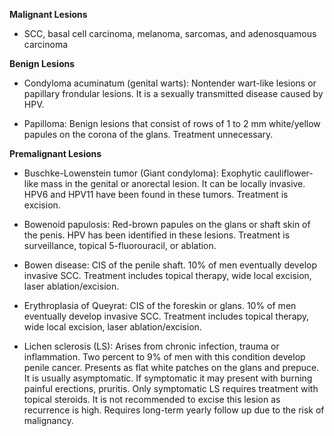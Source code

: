 **Malignant Lesions**

- SCC, basal cell carcinoma, melanoma, sarcomas, and adenosquamous carcinoma

**Benign Lesions**

- Condyloma acuminatum (genital warts): Nontender wart-like lesions or papillary frondular lesions. It is a sexually transmitted disease caused by HPV.

- Papilloma: Benign lesions that consist of rows of 1 to 2 mm white/yellow papules on the corona of the glans. Treatment unnecessary.

**Premalignant Lesions**

- Buschke-Lowenstein tumor (Giant condyloma): Exophytic cauliflower-like mass in the genital or anorectal lesion. It can be locally invasive. HPV6 and HPV11 have been found in these tumors. Treatment is excision.

- Bowenoid papulosis: Red-brown papules on the glans or shaft skin of the penis. HPV has been identified in these lesions. Treatment is surveillance, topical 5-fluorouracil, or ablation.

- Bowen disease: CIS of the penile shaft. 10% of men eventually develop invasive SCC. Treatment includes topical therapy, wide local excision, laser ablation/excision.

- Erythroplasia of Queyrat: CIS of the foreskin or glans. 10% of men eventually develop invasive SCC. Treatment includes topical therapy, wide local excision, laser ablation/excision.

- Lichen sclerosis (LS): Arises from chronic infection, trauma or inflammation. Two percent to 9% of men with this condition develop penile cancer. Presents as flat white patches on the glans and prepuce. It is usually asymptomatic. If symptomatic it may present with burning painful erections, pruritis. Only symptomatic LS requires treatment with topical steroids. It is not recommended to excise this lesion as recurrence is high. Requires long-term yearly follow up due to the risk of malignancy.
